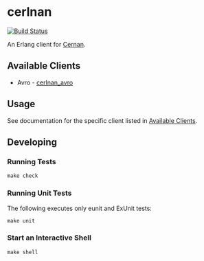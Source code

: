 # cerlnan

[![Build Status](https://travis-ci.org/postmates/cerlnan.svg?branch=master)](https://travis-ci.org/postmates/cerlnan)

An Erlang client for [Cernan](https://github.com/postmates/cernan).

## Available Clients

* Avro - [cerlnan_avro](./apps/cerlnan_avro/README.md) 

## Usage

See documentation for the specific client listed in [Available Clients](#available-clients).

## Developing

### Running Tests

```
make check
```

### Running Unit Tests

The following executes only eunit and ExUnit tests:

```
make unit
```

### Start an Interactive Shell

```
make shell
```
